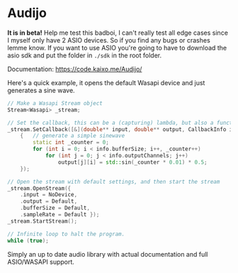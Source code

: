 # Audijo

**It is in beta!**
Help me test this badboi, I can't really test all edge cases since I myself only have 2 ASIO devices. So if you find any bugs or crashes lemme know. If you want to use ASIO you're going to have to download the asio sdk and put the folder in <code>./sdk</code> in the root folder.

Documentation: https://code.kaixo.me/Audijo/

Here's a quick example, it opens the default Wasapi device and just generates a sine wave.
```cpp
// Make a Wasapi Stream object
Stream<Wasapi> _stream;

// Set the callback, this can be a (capturing) lambda, but also a function pointer
_stream.SetCallback([&](double** input, double** output, CallbackInfo info)
    {   // generate a simple sinewave
        static int _counter = 0;
        for (int i = 0; i < info.bufferSize; i++, _counter++)
            for (int j = 0; j < info.outputChannels; j++)
                output[j][i] = std::sin(_counter * 0.01) * 0.5;
    });

// Open the stream with default settings, and then start the stream
_stream.OpenStream({ 
    .input = NoDevice, 
    .output = Default, 
    .bufferSize = Default, 
    .sampleRate = Default });
_stream.StartStream();

// Infinite loop to halt the program.
while (true);
```

Simply an up to date audio library with actual documentation and full ASIO/WASAPI support.
